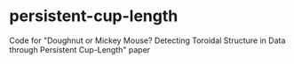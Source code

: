 # persistent-cup-length
Code for "Doughnut or Mickey Mouse? Detecting Toroidal Structure in Data through Persistent Cup-Length" paper
